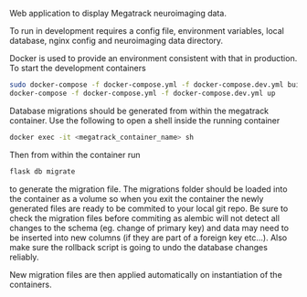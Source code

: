 Web application to display Megatrack neuroimaging data.

To run in development requires a config file, environment variables, local database, nginx config and neuroimaging data directory.

Docker is used to provide an environment consistent with that in production. To start the development containers
```bash
sudo docker-compose -f docker-compose.yml -f docker-compose.dev.yml build
docker-compose -f docker-compose.yml -f docker-compose.dev.yml up
```

Database migrations should be generated from within the megatrack container. Use the following to open a shell inside the running container
```bash
docker exec -it <megatrack_container_name> sh
```
Then from within the container run
```sh
flask db migrate
```
to generate the migration file. The migrations folder should be loaded into the container as a volume so when you exit the container the newly generated files are ready to be commited to your local git repo. Be sure to check the migration files before commiting as alembic will not detect all changes to the schema (eg. change of primary key) and data may need to be inserted into new columns (if they are part of a foreign key etc...). Also make sure the rollback script is going to undo the database changes reliably.

New migration files are then applied automatically on instantiation of the containers.
